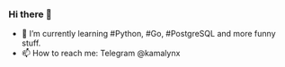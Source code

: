 ### Hi there 👋
- 🌱 I’m currently learning #Python, #Go, #PostgreSQL and more funny stuff.
- 📫 How to reach me: Telegram @kamalynx

<!--
**kamalynx/kamalynx** is a ✨ _special_ ✨ repository because its `README.md` (this file) appears on your GitHub profile.

Here are some ideas to get you started:

- 🔭 I’m currently working on ...

- 👯 I’m looking to collaborate on ...
- 🤔 I’m looking for help with ...
- 💬 Ask me about ...
- 😄 Pronouns: ...
- ⚡ Fun fact: ...
-->
